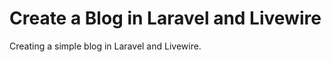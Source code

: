 <h1>Create a Blog in Laravel and Livewire</h1>

<p>Creating a simple blog in Laravel and Livewire.</p>
